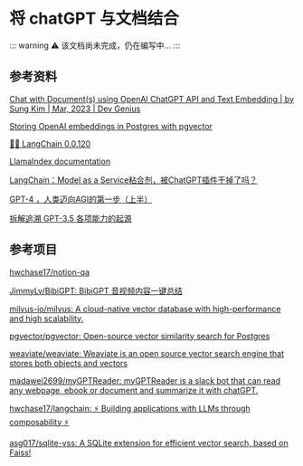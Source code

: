 # 将 chatGPT 与文档结合

::: warning
⚠️ 该文档尚未完成，仍在编写中...
:::

## 参考资料

[Chat with Document(s) using OpenAI ChatGPT API and Text Embedding | by Sung Kim | Mar, 2023 | Dev Genius](https://blog.devgenius.io/chat-with-document-s-using-openai-chatgpt-api-and-text-embedding-6a0ce3dc8bc8)

[Storing OpenAI embeddings in Postgres with pgvector](https://supabase.com/blog/openai-embeddings-postgres-vector)

[🦜🔗 LangChain 0.0.120](https://langchain.readthedocs.io/en/latest/reference.html)

[LlamaIndex documentation](https://gpt-index.readthedocs.io/en/latest/index.html)

[LangChain：Model as a Service粘合剂，被ChatGPT插件干掉了吗？](https://mp.weixin.qq.com/s/3coFhAdzr40tozn8f9Dc-w)

[GPT-4 ，人类迈向AGI的第一步（上半）](https://orangeblog.notion.site/GPT-4-AGI-8fc50010291d47efb92cbbd668c8c893)

[拆解追溯 GPT-3.5 各项能力的起源](https://yaofu.notion.site/GPT-3-5-360081d91ec245f29029d37b54573756#5a1bff82a11042a58871ed9dfa6e98c5)

## 参考项目

[hwchase17/notion-qa](https://github.com/hwchase17/notion-qa)

[JimmyLv/BibiGPT: BibiGPT 音视频内容一键总结](https://github.com/JimmyLv/BibiGPT)

[milvus-io/milvus: A cloud-native vector database with high-performance and high scalability.](https://github.com/milvus-io/milvus)

[pgvector/pgvector: Open-source vector similarity search for Postgres](https://github.com/pgvector/pgvector)

[weaviate/weaviate: Weaviate is an open source vector search engine that stores both objects and vectors](https://github.com/weaviate/weaviate)

[madawei2699/myGPTReader: myGPTReader is a slack bot that can read any webpage, ebook or document and summarize it with chatGPT.](https://github.com/madawei2699/myGPTReader)

[hwchase17/langchain: ⚡ Building applications with LLMs through composability ⚡](https://github.com/hwchase17/langchain)

[asg017/sqlite-vss: A SQLite extension for efficient vector search, based on Faiss!](https://github.com/asg017/sqlite-vss)